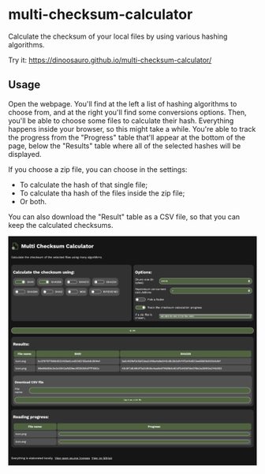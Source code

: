 # multi-checksum-calculator
Calculate the checksum of your local files by using various hashing algorithms.

Try it: https://dinoosauro.github.io/multi-checksum-calculator/

## Usage

Open the webpage. You'll find at the left a list of hashing algorithms to choose from, and at the right you'll find some conversions options. Then, you'll be able to choose some files to calculate their hash. Everything happens inside your browser, so this might take a while. You're able to track the progress from the "Progress" table that'll appear at the bottom of the page, below the "Results" table where all of the selected hashes will be displayed. 

If you choose a zip file, you can choose in the settings:
- To calculate the hash of that single file;
- To calculate tha hash of the files inside the zip file;
- Or both.


You can also download the "Result" table as a CSV file, so that you can keep the calculated checksums.

![Screenshot of the UI](./readme_screenshot.png)